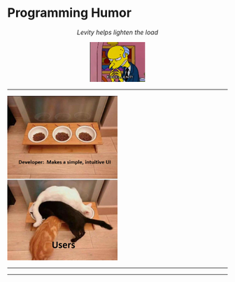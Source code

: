 # Programming Humor

<p align="center">
<i>Levity helps lighten the load</i>
</p>

<p align="center">
  <img src="../assets/gifs/excellent.gif" alt="excellent" style="max-width: 25%;">
</P>

<hr>

<img src="../assets/images/simpleUI-cats.png" alt="Simple UI versus users" style="max-width: 50%;">

<hr>

<p align="center">
  <!--<img src="" alt="" style="max-width: 25%;">
</P>-->

<hr>
